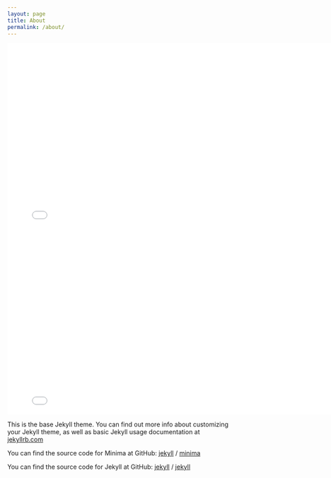 ```yaml
---
layout: page
title: About
permalink: /about/
---
```



<div class="box"> <iframe src="sideproject/fourier.html"  width="800" height="420" style="border:none"></iframe></div>											
<div class="box"> <iframe src="sideproject/waveform.html" width="800" height="420" style="border:none"></iframe></div>



This is the base Jekyll theme. You can find out more info about customizing your Jekyll theme, as well as basic Jekyll usage documentation at [jekyllrb.com](https://jekyllrb.com/)

You can find the source code for Minima at GitHub:
[jekyll][jekyll-organization] /
[minima](https://github.com/jekyll/minima)

You can find the source code for Jekyll at GitHub:
[jekyll][jekyll-organization] /
[jekyll](https://github.com/jekyll/jekyll)


[jekyll-organization]: https://github.com/jekyll
